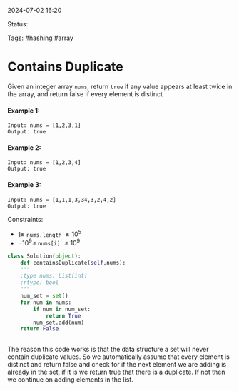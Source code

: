 2024-07-02 16:20

Status: 

Tags: #hashing #array 

# Contains Duplicate

Given an integer array `nums`, return `true` if any value appears at least twice in the array, and return false if every element is distinct

#### Example 1:
	Input: nums = [1,2,3,1]
	Output: true
#### Example 2:
	Input: nums = [1,2,3,4]
	Output: true
#### Example 3: 
	Input: nums = [1,1,1,3,34,3,2,4,2]
	Output: true

Constraints:
- $1 \leq$ `nums.length` $\leq 10^5$
- $-10^9 \leq$ `nums[i]` $\leq 10^9$


```python
class Solution(object):
	def containsDuplicate(self,nums):
	"""
	:type nums: List[int]
	:rtype: bool
	"""
	num_set = set()
	for num in nums: 
		if num in num_set:
			return True
		num_set.add(num)
	return False
	
```

The reason this code works is that the data structure a set will never contain duplicate values. So we automatically assume that every element is distinct and return false and check for if the next element we are adding is already in the set, if it is we return true that there is a duplicate. If not then we continue on adding elements in the list. 